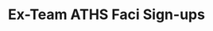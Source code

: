 ---
title: Ex-Team ATHS Faci Sign-ups
redirect_to: https://docs.google.com/spreadsheets/d/1pSArDy90BAHKrgI3-udDiqxQQ3DPkZXlKeYbVD88GEM/edit?usp=sharing
redirect_from: 
  - /ExTeamATHSFaciSignups
  - /exteamathsfacisignups
---